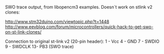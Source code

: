 SWO trace output, from libopencm3 examples. Doesn`t work on stlink v2 clones:

http://www.stm32duino.com/viewtopic.php?t=1448
http://www.eevblog.com/forum/microcontrollers/quick-hack-to-get-swo-on-st-link-clones/


Connection to original st-link v2 (20-pin header):
1 - Vcc
4 - GND
7 - SWDIO
9 - SWDCLK
13- PB3 (SWO trace)

